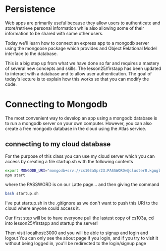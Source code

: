 # Persistence
Web apps are primarily useful because they allow users to authenticate and store/retrieve personal information 
while also allowing some of their information to be shared with some other users.

Today we'll learn how to connect an express app to a mongodb server using the mongoose package which provides
and Object Relational Model interface to the database. 

This is a big step up from what we have done so far and requires a mastery of several new concepts and skills.
The lesson25/firstapp has been updated to interact with a database and to allow user authentication.
The goal of today's lecture is to explain how this works so that you can modify the code.

# Connecting to Mongodb
The most convenient way to develop an app using a mongodb database is to run a mongodb server on your own computer.
However, you can also create a free mongodb database in the cloud using the Atlas service.

## connecting to my cloud database
For the purpose of this class you can use my cloud server which you can access by creating a file startup.sh
with the following contents
``` bash
export MONGODB_URI="mongodb+srv://cs103aSpr23:PASSWORDv@cluster0.kgugl.mongodb.net/?retryWrites=true&w=majority"
npm start
```
where the PASSWORD is on our Latte page...
and then giving the command
``` bash
bash startup.sh
```
I've put startup.sh in the .gitignore as we don't want to push this URI to the cloud where anyone could access it.


Our first step will be to have everyone pull the lastest copy of cs103a, cd into lesson25/firstapp
and startup the server! 

Then visit localhost:3000 and you will be able to signup and login and logout 
You can only see the about page if you login, 
and if you try to visit it without being logged in, you'll be redirected to the login/signup page

#
